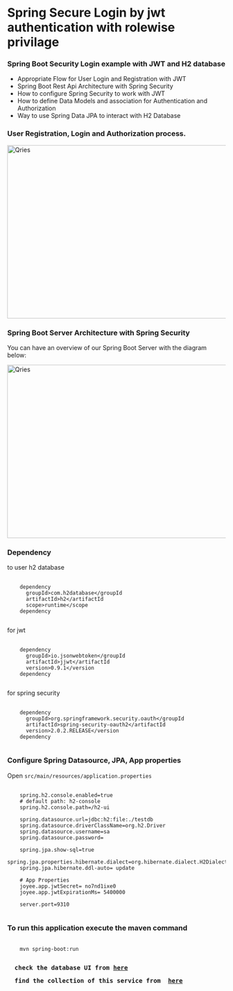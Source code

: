 # Spring Secure Login by jwt authentication with rolewise privilage
<p>
  <h3>Spring Boot Security Login example with JWT and H2 database</h3> 
<p/>

<p>
  <ul>
    <li>Appropriate Flow for User Login and Registration with JWT</li>
    <li>Spring Boot Rest Api Architecture with Spring Security</li>
    <li>How to configure Spring Security to work with JWT</li>
    <li>How to define Data Models and association for Authentication and Authorization</li>
    <li>Way to use Spring Data JPA to interact with H2 Database</li>
  </ul>
</p>

<p>
  <h3>User Registration, Login and Authorization process.</h3>
</p>

<p>
  <a href="https://www.joyee.com/">
    <img alt="Qries" src="https://github.com/bezkoder/spring-boot-security-login/blob/master/spring-boot-security-login-jwt-flow.png" width=700" height="400">
  </a>
</p>

<p>
  <h3>Spring Boot Server Architecture with Spring Security</h3>
</p>

<p>
  You can have an overview of our Spring Boot Server with the diagram below:
</p>

<p>
  <a href="https://www.joyee.com/">
    <img alt="Qries" src="https://github.com/bezkoder/spring-boot-security-login/blob/master/spring-boot-security-login-jwt-architecture.png" width=700" height="400">
  </a>
</p>

<p>
  <h3>Dependency</h3>
  to user h2 database
</p>
<pre>
  <code>
    <span class="pl-ent">dependency</span>
      <span class="pl-ent">groupId</span>&gt;com.h2database&lt;/<span class="pl-ent">groupId</span>
      <span class="pl-ent">artifactId</span>&gt;h2&lt;/<span class="pl-ent">artifactId</span>
      <span class="pl-ent">scope</span>&gt;runtime&lt;/<span class="pl-ent">scope</span>
    <span class="pl-ent">dependency</span>
  </code>
</pre>

<p>
  for jwt
</p>

<pre>
  <code>
    <span class="pl-ent">dependency</span>
      <span class="pl-ent">groupId</span>&gt;io.jsonwebtoken&lt;/<span class="pl-ent">groupId</span>
      <span class="pl-ent">artifactId</span>&gt;jjwt&lt;/<span class="pl-ent">artifactId</span>
      <span class="pl-ent">version</span>&gt;0.9.1&lt;/<span class="pl-ent">version</span>
    <span class="pl-ent">dependency</span>
  </code>
</pre>

<p>
  for spring security
</p>

<pre>
  <code>
    <span class="pl-ent">dependency</span>
      <span class="pl-ent">groupId</span>&gt;org.springframework.security.oauth&lt;/<span class="pl-ent">groupId</span>
      <span class="pl-ent">artifactId</span>&gt;spring-security-oauth2&lt;/<span class="pl-ent">artifactId</span>
      <span class="pl-ent">version</span>&gt;2.0.2.RELEASE&lt;/<span class="pl-ent">version</span>
    <span class="pl-ent">dependency</span>
  </code>
</pre>

<p>
  <h3>Configure Spring Datasource, JPA, App properties</h3>
  Open <code>src/main/resources/application.properties</code>
</p>

<pre>
  <code>
    spring.h2.console.enabled=true
    # default path: h2-console
    spring.h2.console.path=/h2-ui

    spring.datasource.url=jdbc:h2:file:./testdb
    spring.datasource.driverClassName=org.h2.Driver
    spring.datasource.username=sa
    spring.datasource.password=

    spring.jpa.show-sql=true
    spring.jpa.properties.hibernate.dialect=org.hibernate.dialect.H2Dialect
    spring.jpa.hibernate.ddl-auto= update

    # App Properties
    joyee.app.jwtSecret= no7nd1ixe0
    joyee.app.jwtExpirationMs= 5400000

    server.port=9310
  </code>
</pre>

<p>
  <h3>To run this application execute the maven command</h3>
</p>
<pre>
  <code>
    mvn spring-boot:run
  </code>
</pre>

<pre>
  <b>check the database UI from<b> <a href="http://localhost:9310/h2-ui" target="_blank">here</a>
</pre>

<pre>
  <b>find the collection of this service from <b> <a href="https://www.getpostman.com/collections/b7461381020230715da2" target="_blank">here</a>
</pre>




